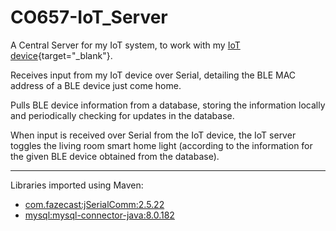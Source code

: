 # CO657-IoT_Server

A Central Server for my IoT system, to work with my [IoT device](https://github.com/d-w-arnold/CO657-IoT_Device){target="_blank"}.

Receives input from my IoT device over Serial, detailing the BLE MAC address of a BLE device just come home.

Pulls BLE device information from a database, storing the information locally and periodically checking for updates in the database.

When input is received over Serial from the IoT device, the IoT server toggles the living room smart home light (according to the information for the given BLE device obtained from the database).

---

Libraries imported using Maven:

- [com.fazecast:jSerialComm:2.5.22](https://mvnrepository.com/artifact/com.fazecast/jSerialComm)
- [mysql:mysql-connector-java:8.0.182](https://mvnrepository.com/artifact/mysql/mysql-connector-java)
